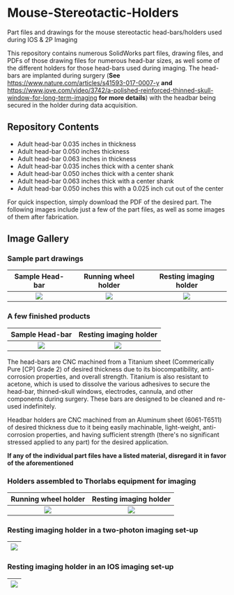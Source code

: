 # Mouse-Stereotactic-Holders
Part files and drawings for the mouse stereotactic head-bars/holders used during IOS &amp; 2P Imaging

This repository contains numerous SolidWorks part files, drawing files, and PDFs of those drawing files for numerous head-bar sizes, as well some of the different holders for those head-bars used during imaging. The head-bars are implanted during surgery (**See** https://www.nature.com/articles/s41593-017-0007-y **and** https://www.jove.com/video/3742/a-polished-reinforced-thinned-skull-window-for-long-term-imaging **for more details**) with the headbar being secured in the holder during data acquisition.

## Repository Contents
- Adult head-bar 0.035 inches in thickness
- Adult head-bar 0.050 inches thickness
- Adult head-bar 0.063 inches in thickness
- Adult head-bar 0.035 inches thick with a center shank
- Adult head-bar 0.050 inches thick with a center shank
- Adult head-bar 0.063 inches thick with a center shank
- Adult head-bar 0.050 inches this with a 0.025 inch cut out of the center

For quick inspection, simply download the PDF of the desired part. The following images include just a few of the part files, as well as some images of them after fabrication.

## Image Gallery

### Sample part drawings
| Sample Head-bar           | Running wheel holder      | Resting imaging holder    |
|:-------------------------:|:-------------------------:|:-------------------------:|
| ![](https://user-images.githubusercontent.com/30758521/56934971-5ab94d00-6abc-11e9-9b6c-a830439a882e.PNG) | ![](https://user-images.githubusercontent.com/30758521/56934978-67d63c00-6abc-11e9-99d7-9a15f7368207.PNG) | ![](https://user-images.githubusercontent.com/30758521/56934986-73296780-6abc-11e9-9898-688b6512fee1.PNG) |

### A few finished products
| Sample Head-bar           | Resting imaging holder    |
|:-------------------------:|:-------------------------:|
| ![](https://user-images.githubusercontent.com/30758521/56933686-ecbe5700-6ab6-11e9-952e-4e84a8989036.jpg) | ![](https://user-images.githubusercontent.com/30758521/56933617-a963e880-6ab6-11e9-89e1-332d7da35dc1.jpg) |

The head-bars are CNC machined from a Titanium sheet (Commerically Pure [CP] Grade 2) of desired thickness due to its biocompatibility, anti-corrosion properties, and overall strength. Titanium is also resistant to acetone, which is used to dissolve the various adhesives to secure the head-bar, thinned-skull windows, electrodes, cannula, and other components during surgery. These bars are designed to be cleaned and re-used indefinitely. 

Headbar holders are CNC machined from an Aluminum sheet (6061-T6511) of desired thickness due to it being easily machinable, light-weight, anti-corrosion properties, and having sufficient strength (there's no significant stressed applied to any part) for the desired application.

**If any of the individual part files have a listed material, disregard it in favor of the aforementioned**

### Holders assembled to Thorlabs equipment for imaging
| Running wheel holder      | Resting imaging holder    |
|:-------------------------:|:-------------------------:|
| ![](https://user-images.githubusercontent.com/30758521/56933699-f3e56500-6ab6-11e9-8ede-58a7ed66673e.jpg) | ![](https://user-images.githubusercontent.com/30758521/56933759-22fbd680-6ab7-11e9-8994-17ec337671cc.jpg) |

### Resting imaging holder in a two-photon imaging set-up  
| ![](https://user-images.githubusercontent.com/30758521/56933764-28f1b780-6ab7-11e9-8b98-4a3c7f98c180.jpg) |
|:--:|

### Resting imaging holder in an IOS imaging set-up
| ![](https://user-images.githubusercontent.com/30758521/56933748-19726e80-6ab7-11e9-8294-1079c5b4905c.jpg) |
|:--:|


